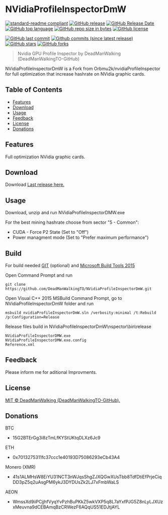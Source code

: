 # NVidiaProfileInspectorDmW
[![standard-readme compliant](https://img.shields.io/badge/readme%20style-standard-brightgreen.svg)](https://github.com/RichardLitt/standard-readme)
[![GitHub release](https://img.shields.io/github/release/DeadManWalkingTO/NVidiaProfileInspectorDmW/all.svg)](../../releases/latest)
[![GitHub Release Date](https://img.shields.io/github/release-date-pre/DeadManWalkingTO/NVidiaProfileInspectorDmW.svg)](../../releases/latest)
[![GitHub top language](https://img.shields.io/github/languages/top/DeadManWalkingTO/NVidiaProfileInspectorDmW.svg)](./)
[![GitHub repo size in bytes](https://img.shields.io/github/repo-size/DeadManWalkingTO/NVidiaProfileInspectorDmW.svg)](https://github.com/DeadManWalkingTO/NVidiaProfileInspectorDmW)
[![GitHub license](https://img.shields.io/github/license/DeadManWalkingTO/NVidiaProfileInspectorDmW.svg)](https://github.com/DeadManWalkingTO/NVidiaProfileInspectorDmW/blob/master/LICENSE)

[![GitHub last commit](https://img.shields.io/github/last-commit/DeadManWalkingTO/NVidiaProfileInspectorDmW.svg)](https://github.com/DeadManWalkingTO/NVidiaProfileInspectorDmW)
[![Github commits (since latest release)](https://img.shields.io/github/commits-since/DeadManWalkingTO/NVidiaProfileInspectorDmW/latest.svg)](https://github.com/DeadManWalkingTO/NVidiaProfileInspectorDmW)
[![GitHub stars](https://img.shields.io/github/stars/DeadManWalkingTO/NVidiaProfileInspectorDmW.svg)](https://github.com/DeadManWalkingTO/NVidiaProfileInspectorDmW/stargazers)
[![GitHub forks](https://img.shields.io/github/forks/DeadManWalkingTO/NVidiaProfileInspectorDmW.svg)](https://github.com/DeadManWalkingTO/NVidiaProfileInspectorDmW/network)
>Nvidia GPU Profile Inspector by DeadManWalking (DeadManWalkingTO-GitHub)

NVidiaProfileInspectorDmW is a Fork from Orbmu2k/nvidiaProfileInspector for full optimization that increase hashrate on NVidia graphic cards.

## Table of Contents
- [Features](#features)
- [Download](#download)
- [Usage](#usage)
- [Feedback](#feedback)
- [License](#license)
- [Donations](#donations)

## Features
Full optimization NVidia graphic cards.

## Download
Download [Last release here.](https://github.com/DeadManWalkingTO/NVidiaProfileInspectorDmW/releases/latest)

## Usage
Download, unzip and run NVidiaProfileInspectorDMW.exe

For the best mining hashrate choose from sector "5 - Common":
* CUDA - Force P2 State (Set to "Off")
* Power managment mode (Set to "Prefer maximum performance")

## Build
For build needed [GIT](https://git-scm.com/downloads) (optional) and [Microsoft Build Tools 2015](https://www.microsoft.com/en-us/download/details.aspx?id=48159)

Open Command Prompt and run 
```
git clone https://github.com/DeadManWalkingTO/NVidiaProfileInspectorDmW.git
```
Open Visual C++ 2015 MSBuild Command Prompt, go to NVidiaProfileInspectorDmW folder and run 
```
msbuild nvidiaProfileInspectorDmW.sln /verbosity:minimal /t:Rebuild /p:Configuration=Release
```
Release files build in NVidiaProfileInspectorDmW\nspector\bin\release
```
NVidiaProfileInspectorDMW.exe
NVidiaProfileInspectorDMW.exe.config
Reference.xml
```

## Feedback
Please inform me for aditional Improvments.

## License

[MIT © DeadManWalking (DeadManWalkingTO-GitHub).](./LICENSE)

## Donations

BTC
* 15G2BTErGg3i8zTmLfKYStUKtqDLXz6Jc9

ETH
* 0x7013275311fc37ccc1e40193D75086293eCb43A4

Monero (XMR)
* 41s1ALMHsW8EiYU31NCT3nWJqsShgZJXQGwXUsTbb8TdfDtiEfPrjeCiqDD3pZ5q2uAsgPM6ykJ3DYDUsZk2LJ7xFmbWaLS

AEON
* WmssXd9iiPCjjhfVyqYvPzhBuPKkZ5wkVXP5q8L7aYxfPJG5Z8nLyLJXUzxMeuvna9dCEBAmqBzCRWezF6AQqUS51EDJtjAYL
